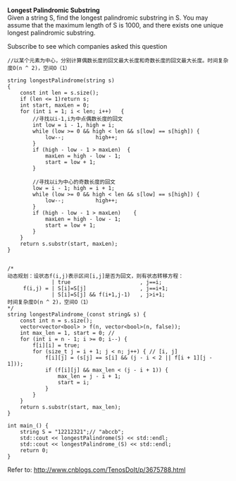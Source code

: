 **Longest Palindromic Substring**  
Given a string S, find the longest palindromic substring in S. You may assume that the maximum length of S is 1000, and there exists one unique longest palindromic substring.

Subscribe to see which companies asked this question

```
//以某个元素为中心，分别计算偶数长度的回文最大长度和奇数长度的回文最大长度。时间复杂度O(n ^ 2)，空间O（1）

string longestPalindrome(string s)
{
	const int len = s.size();
	if (len <= 1)return s;
	int start, maxLen = 0;
	for (int i = 1; i < len; i++)	{
		//寻找以i-1,i为中点偶数长度的回文
		int low = i - 1, high = i;
		while (low >= 0 && high < len && s[low] == s[high])	{
			low--;			high++;
		}
		if (high - low - 1 > maxLen)  {
			maxLen = high - low - 1;
			start = low + 1;
		}

		//寻找以i为中心的奇数长度的回文
		low = i - 1; high = i + 1;
		while (low >= 0 && high < len && s[low] == s[high])	{
			low--;			high++;
		}
		if (high - low - 1 > maxLen)	{
			maxLen = high - low - 1;
			start = low + 1;
		}
	}
	return s.substr(start, maxLen);
}


/*
动态规划：设状态f(i,j)表示区间[i,j]是否为回文，则有状态转移方程：
			  | true                      , j==i;
	 f(i,j) = | S[i]=S[j]                 , j==i+1;
			  | S[i]=S[j] && f(i+1,j-1)   , j>i+1;
时间复杂度O(n ^ 2)，空间O（1）
*/
string longestPalindrome_(const string& s) {
	const int n = s.size();
	vector<vector<bool> > f(n, vector<bool>(n, false));
	int max_len = 1, start = 0; // 
	for (int i = n - 1; i >= 0; i--) {
		f[i][i] = true;
		for (size_t j = i + 1; j < n; j++) { // [i, j]
			f[i][j] = (s[j] == s[i] && (j - i < 2 || f[i + 1][j - 1]));
			if (f[i][j] && max_len < (j - i + 1)) {
				max_len = j - i + 1;
				start = i;
			}
		}
	}
	return s.substr(start, max_len);
}

int main_() {
	string S = "12212321";// "abccb";
	std::cout << longestPalindrome(S) << std::endl;
	std::cout << longestPalindrome_(S) << std::endl;
	return 0;
}
```

Refer to: http://www.cnblogs.com/TenosDoIt/p/3675788.html
